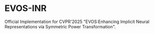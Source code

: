 # EVOS-INR
Official Implementation for CVPR'2025 "EVOS:Enhancing Implicit Neural Representations via Symmetric Power Transformation".
